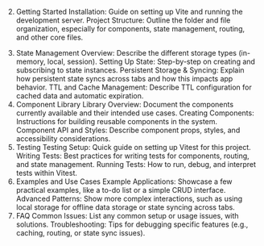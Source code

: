 <!-- 1. Introduction
   Overview: Brief summary of the project’s purpose, technology stack, and primary goals.
   Features: Highlight the key capabilities:
   Minimal JSX Implementation
   Built-in Router and State Management
   Component Library (with an outline for future expansion)
   Persistent State Sync Across Tabs, etc. -->

2. Getting Started
Installation: Guide on setting up Vite and running the development server.
Project Structure: Outline the folder and file organization, especially for components, state management, routing, and other core files.
<!-- 3. Routing
   Router Overview: Describe the router’s client-side nature, type-safe route compilation, and custom event-based handling.
   Type-Safe Routes: Detail how routes are defined and compiled at server start.
   Caching and Preloading: Explain data caching within the router, TTL configuration, and preloading capabilities.
   Navigation and URL Params: Show examples of how to navigate, handle URL parameters, and manage query parameters. -->
3. State Management
   Overview: Describe the different storage types (in-memory, local, session).
   Setting Up State: Step-by-step on creating and subscribing to state instances.
   Persistent Storage & Syncing: Explain how persistent state syncs across tabs and how this impacts app behavior.
   TTL and Cache Management: Describe TTL configuration for cached data and automatic expiration.
4. Component Library
   Library Overview: Document the components currently available and their intended use cases.
   Creating Components: Instructions for building reusable components in the system.
   Component API and Styles: Describe component props, styles, and accessibility considerations.
5. Testing
   Testing Setup: Quick guide on setting up Vitest for this project.
   Writing Tests: Best practices for writing tests for components, routing, and state management.
   Running Tests: How to run, debug, and interpret tests within Vitest.
6. Examples and Use Cases
   Example Applications: Showcase a few practical examples, like a to-do list or a simple CRUD interface.
   Advanced Patterns: Show more complex interactions, such as using local storage for offline data storage or state syncing across tabs.
7. FAQ
   Common Issues: List any common setup or usage issues, with solutions.
   Troubleshooting: Tips for debugging specific features (e.g., caching, routing, or state sync issues).
